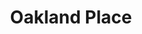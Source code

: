 ---
title: "Oakland Place"
url: /zona-10-ciudad-de-guatemala-guatemala/oakland-place/
shop: centro comercial
---